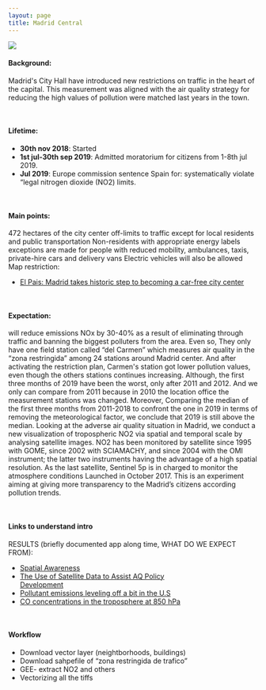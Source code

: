 ```yaml
---
layout: page
title: Madrid Central
---
```


![](https://56eo.github.io/assets/images/Madrid_Central.gif)

#### Background:

Madrid's City Hall have introduced new restrictions on traffic in the heart of the capital. This measurement was aligned with the air quality strategy for reducing the high values of pollution were matched last years in the town.

<br/>

#### Lifetime:
* **30th nov 2018**: Started
* **1st jul-30th sep 2019**: Admitted moratorium for citizens from 1-8th jul 2019.
* **Jul 2019**: Europe commission sentence Spain for: systematically violate “legal nitrogen dioxide (NO2) limits.

<br/>

#### Main points:
472 hectares of the city center off-limits to traffic
except for local residents and public transportation
Non-residents with appropriate energy labels
exceptions are made for people with reduced mobility, ambulances, taxis, private-hire cars and delivery vans
Electric vehicles will also be allowed
Map restriction:
* [El Pais: Madrid takes historic step to becoming a car-free city center](https://elpais.com/elpais/2018/11/30/inenglish/1543565577_207058.amp.html)

<br/>

#### Expectation:
will reduce emissions NOx by 30-40% as a result of eliminating through traffic and banning the biggest polluters from the area.
Even so, They only have one field station called “del Carmen” which measures air quality in the “zona restringida” among 24 stations around Madrid center. And after activating the restriction plan, Carmen's station got lower pollution values, even though the others stations continues increasing.
Although, the first three months of 2019 have been the worst, only after 2011 and 2012. And we only can compare from 2011 because in 2010 the location office the measurement stations was changed.
Moreover, Comparing the median of the first three months from 2011-2018 to confront the one in 2019 in terms of removing the meteorological factor, we conclude that 2019 is still above the median.
Looking at the adverse air quality situation in Madrid, we conduct a new visualization of tropospheric NO2 via spatial and temporal scale by analysing satellite images.
NO2 has been monitored by satellite since 1995 with GOME, since 2002 with SCIAMACHY, and since 2004 with the OMI instrument; the latter two instruments having the advantage of a high spatial resolution. As the last satellite, Sentinel 5p is in charged to monitor the atmosphere conditions Launched in October 2017.
This is an experiment aiming at giving more transparency to the Madrid’s citizens according pollution trends.

<br/>

#### Links to understand intro

RESULTS (briefly documented app along time, WHAT DO WE EXPECT FROM):

* [Spatial Awareness](https://www.getrevue.co/profile/maps/issues/spatial-awareness-7-maps-spatial-newsletter-by-robin-hawkes-190525)
* [The	Use	of	Satellite	Data	to	Assist	AQ	Policy	
   Development](https://haqast.org/wp-content/uploads/sites/91/2019/02/4_Lee.pdf)
* [Pollutant emissions leveling off a bit in the U.S](https://visibleearth.nasa.gov/view.php?id=92215)
* [CO concentrations in the troposphere at 850 hPa](https://twitter.com/AntjeInness/status/1154697090490142721?s=19)

<br/>

#### Workflow
* Download vector layer (neightborhoods, buildings)
* Download sahpefile of “zona restringida de trafico”
* GEE- extract NO2 and others
* Vectorizing all the tiffs
